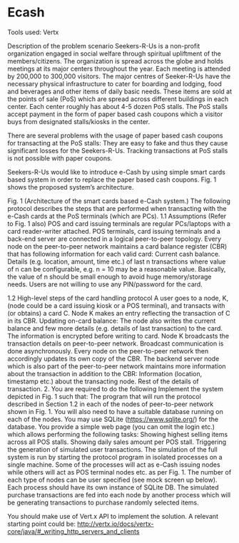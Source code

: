 # Ecash

Tools used:
Vertx

Description of the problem scenario
Seekers-R-Us is a non-profit organization engaged in social welfare through spiritual upliftment of the members/citizens. The organization is spread across the globe and holds meetings at its major centers throughout the year. Each meeting is attended by 200,000 to 300,000 visitors. The major centres of Seeker-R-Us have the necessary physical infrastructure to cater for boarding and lodging, food and beverages and other items of daily basic needs. These items are sold at the points of sale (PoS) which are spread across different buildings in each center.  Each center roughly has about 4-5 dozen PoS stalls. The PoS stalls accept payment in the form of paper based cash coupons which a visitor buys from designated stalls/kiosks in the center.

There are several problems with the usage of paper based cash coupons for transacting at the PoS stalls:
They are easy to fake and thus they cause significant losses for the Seekers-R-Us.
Tracking transactions at PoS stalls is not possible with paper coupons.

Seekers-R-Us would like to introduce e-Cash by using simple smart cards based system in order to replace the paper based cash coupons. Fig. 1 shows the proposed system’s architecture. 

Fig. 1 (Architecture of the smart cards based e-Cash system.)
The following protocol describes the steps that are performed when transacting with the e-Cash cards at the PoS terminals (which are PCs).
1.1 Assumptions (Refer to Fig. 1 also)
POS and card issuing terminals are regular PCs/laptops with a card reader-writer attached.
POS terminals, card issuing terminals and a back-end server are connected in a logical peer-to-peer topology.
Every node on the peer-to-peer network maintains a card balance register (CBR) that has following information for each valid card:
Current cash balance.
Details (e.g. location, amount, time etc.) of last n transactions where value of n can be configurable, e.g. n = 10 may be a reasonable value. Basically, the value of n should be small enough to avoid huge memory/storage needs.
Users are not willing to use any PIN/password for the card.

1.2 High-level steps of the card handling protocol
A user goes to a node, K, (node could be a card issuing kiosk or a POS terminal), and transacts with (or obtains) a card C.
Node K makes an entry reflecting the transaction of C in its CBR.
Updating on-card balance: The node also writes the current balance and few more details (e.g. details of last transaction) to the card. The information is encrypted before writing to card.
Node K broadcasts the transaction details on peer-to-peer network. Broadcast communication is done asynchronously.
Every node on the peer-to-peer network then accordingly updates its own copy of the CBR.
The backend server node which is also part of the peer-to-peer network maintains more information about the transaction in addition to the CBR:
Information (location, timestamp etc.) about the transacting node.
Rest of the details of transaction.
2. You are required to do the following
Implement the system depicted in Fig. 1 such that:
The program that will run the protocol described in Section 1.2  in each of the nodes of peer-to-peer network shown in Fig. 1. You will also need to have a suitable database running on each of the nodes. You may use SQLite (https://www.sqlite.org/) for the database.
You provide a simple web page (you can omit the login etc.) which allows performing the following tasks:
Showing highest selling items across all POS stalls.
Showing daily sales amount per POS stall.
Triggering the generation of simulated user transactions. 
The simulation of the full system is run by starting the protocol program in isolated processes on a single machine. Some of the processes will act as e-Cash issuing nodes while others will act as POS terminal nodes etc. as per Fig. 1. The number of each type of nodes can be user specified (see mock screen up below). Each process should have its own instance of SQLite DB. The simulated purchase transactions are fed into each node by another process which will be generating transactions to purchase randomly selected items.

You should make use of Vert.x API to implement the solution. A relevant starting point could be: http://vertx.io/docs/vertx-core/java/#_writing_http_servers_and_clients
